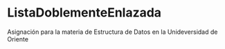 # ListaDoblementeEnlazada

Asignación para la materia de Estructura de Datos en la Unideversidad de Oriente
